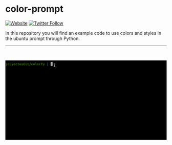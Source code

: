 # color-prompt
[![Website](https://img.shields.io/website?label=banarysource.com&style=for-the-badge&up_message=Up&url=https%3A%2F%2Fbanarysource.com%2F)](https://banarysource.com)
[![Twitter Follow](https://img.shields.io/twitter/follow/AraroMeca?color=blue&logo=twitter&style=for-the-badge)](https://twitter.com/intent/follow?original_referer=https%3A%2F%2Fgithub.com%2FAraroMeca&screen_name=AraroMeca)

In this repository you will find an example code to use colors and styles in the ubuntu prompt through Python.

---

<br />
<p align="center">
  <img src="https://raw.githubusercontent.com/Araro/color-prompt/master/assets/exampleColor.gif" />
</p>
